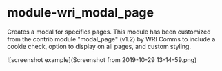 # module-wri_modal_page

Creates a modal for specifics pages. This module has been customized from the contrib module "modal_page" (v1.2) by WRI Comms to include a cookie check, option to display on all pages, and custom styling.

![screenshot example](Screenshot from 2019-10-29 13-14-59.png)
